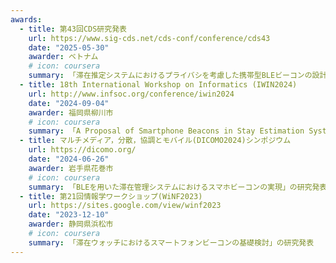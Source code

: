 ```yaml
---
awards:
  - title: 第43回CDS研究発表
    url: https://www.sig-cds.net/cds-conf/conference/cds43
    date: "2025-05-30"
    awarder: ベトナム
    # icon: coursera
    summary: 「滞在推定システムにおけるプライバシを考慮した携帯型BLEビーコンの設計と実装」の研究発表
  - title: 18th International Workshop on Informatics (IWIN2024)
    url: http://www.infsoc.org/conference/iwin2024
    date: "2024-09-04"
    awarder: 福岡県柳川市
    # icon: coursera
    summary: 「A Proposal of Smartphone Beacons in Stay Estimation System using BLE」の研究発表
  - title: マルチメディア，分散，協調とモバイル(DICOMO2024)シンポジウム
    url: https://dicomo.org/
    date: "2024-06-26"
    awarder: 岩手県花巻市
    # icon: coursera
    summary: 「BLEを用いた滞在管理システムにおけるスマホビーコンの実現」の研究発表
  - title: 第21回情報学ワークショップ(WiNF2023)
    url: https://sites.google.com/view/winf2023
    date: "2023-12-10"
    awarder: 静岡県浜松市
    # icon: coursera
    summary: 「滞在ウォッチにおけるスマートフォンビーコンの基礎検討」の研究発表
---
```

